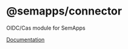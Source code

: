 # @semapps/connector

OIDC/Cas module for SemApps

[Documentation](https://semapps.org/docs/middleware/connector)
